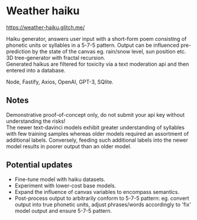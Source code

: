 # Weather haiku

https://weather-haiku.glitch.me/

Haiku generator, answers user input with a short-form poem consisting of phonetic units or syllables in a 5-7-5 pattern. Output can be influenced pre-prediction by the state of the canvas eg. rain/snow level, sun position etc.  
3D tree-generator with fractal recursion.  
Generated haikus are filtered for toxicity via a text moderation api and then entered into a database.

Node, Fastify, Axios, OpenAI, GPT-3, SQlite. 

## Notes

Demonstrative proof-of-concept only, do not submit your api key without understanding the risks!   
The newer text-davinci models exhibit greater understanding of syllables with few training samples whereas older models required an assortment of additional labels. Conversely, feeding such additional labels into the newer model results in poorer output than an older model.

## Potential updates

- Fine-tune model with haiku datasets. 
- Experiment with lower-cost base models. 
- Expand the influence of canvas variables to encompass semantics.
- Post-process output to arbitrarily conform to 5-7-5 pattern: eg. convert output into true phonetic units, adjust phrases/words accordingly to 'fix' model output and ensure 5-7-5 pattern.
